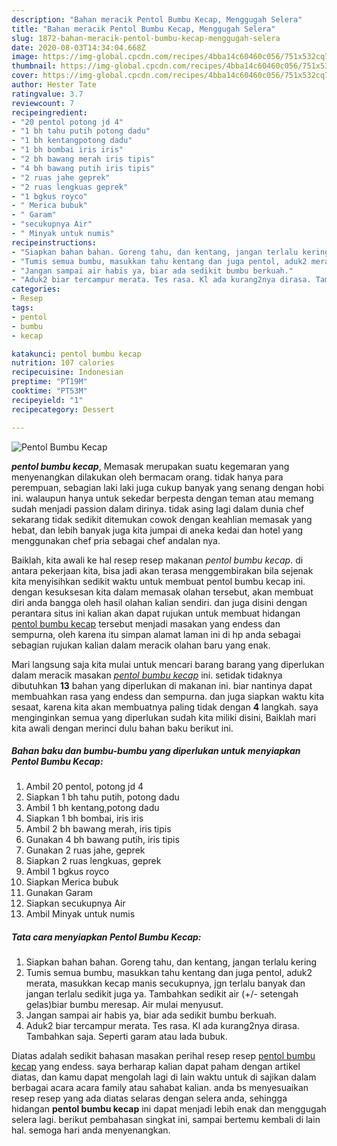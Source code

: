 ```yaml
---
description: "Bahan meracik Pentol Bumbu Kecap, Menggugah Selera"
title: "Bahan meracik Pentol Bumbu Kecap, Menggugah Selera"
slug: 1872-bahan-meracik-pentol-bumbu-kecap-menggugah-selera
date: 2020-08-03T14:34:04.668Z
image: https://img-global.cpcdn.com/recipes/4bba14c60460c056/751x532cq70/pentol-bumbu-kecap-foto-resep-utama.jpg
thumbnail: https://img-global.cpcdn.com/recipes/4bba14c60460c056/751x532cq70/pentol-bumbu-kecap-foto-resep-utama.jpg
cover: https://img-global.cpcdn.com/recipes/4bba14c60460c056/751x532cq70/pentol-bumbu-kecap-foto-resep-utama.jpg
author: Hester Tate
ratingvalue: 3.7
reviewcount: 7
recipeingredient:
- "20 pentol potong jd 4"
- "1 bh tahu putih potong dadu"
- "1 bh kentangpotong dadu"
- "1 bh bombai iris iris"
- "2 bh bawang merah iris tipis"
- "4 bh bawang putih iris tipis"
- "2 ruas jahe geprek"
- "2 ruas lengkuas geprek"
- "1 bgkus royco"
- " Merica bubuk"
- " Garam"
- "secukupnya Air"
- " Minyak untuk numis"
recipeinstructions:
- "Siapkan bahan bahan. Goreng tahu, dan kentang, jangan terlalu kering"
- "Tumis semua bumbu, masukkan tahu kentang dan juga pentol, aduk2 merata, masukkan kecap manis secukupnya, jgn terlalu banyak dan jangan terlalu sedikit juga ya. Tambahkan sedikit air (+/- setengah gelas)biar bumbu meresap. Air mulai menyusut."
- "Jangan sampai air habis ya, biar ada sedikit bumbu berkuah."
- "Aduk2 biar tercampur merata. Tes rasa. Kl ada kurang2nya dirasa. Tambahkan saja. Seperti garam atau lada bubuk."
categories:
- Resep
tags:
- pentol
- bumbu
- kecap

katakunci: pentol bumbu kecap 
nutrition: 107 calories
recipecuisine: Indonesian
preptime: "PT19M"
cooktime: "PT53M"
recipeyield: "1"
recipecategory: Dessert

---
```



![Pentol Bumbu Kecap](https://img-global.cpcdn.com/recipes/4bba14c60460c056/751x532cq70/pentol-bumbu-kecap-foto-resep-utama.jpg)

<b><i>pentol bumbu kecap</i></b>, Memasak merupakan suatu kegemaran yang menyenangkan dilakukan oleh bermacam orang. tidak hanya para perempuan, sebagian laki laki juga cukup banyak yang senang dengan hobi ini. walaupun hanya untuk sekedar berpesta dengan teman atau memang sudah menjadi passion dalam dirinya. tidak asing lagi dalam dunia chef sekarang tidak sedikit ditemukan cowok dengan keahlian memasak yang hebat, dan lebih banyak juga kita jumpai di aneka kedai dan hotel yang menggunakan chef pria sebagai chef andalan nya.

Baiklah, kita awali ke hal resep resep makanan <i>pentol bumbu kecap</i>. di antara pekerjaan kita, bisa jadi akan terasa menggembirakan bila sejenak kita menyisihkan sedikit waktu untuk membuat pentol bumbu kecap ini. dengan kesuksesan kita dalam memasak olahan tersebut, akan membuat diri anda bangga oleh hasil olahan kalian sendiri. dan juga disini dengan perantara situs ini kalian akan dapat rujukan untuk membuat hidangan <u>pentol bumbu kecap</u> tersebut menjadi masakan yang endess dan sempurna, oleh karena itu simpan alamat laman ini di hp anda sebagai sebagian rujukan kalian dalam meracik olahan baru yang enak.




Mari langsung saja kita mulai untuk mencari barang barang yang diperlukan dalam meracik masakan <u><i>pentol bumbu kecap</i></u> ini. setidak tidaknya dibutuhkan <b>13</b> bahan yang diperlukan di makanan ini. biar nantinya dapat membuahkan rasa yang endess dan sempurna. dan juga siapkan waktu kita sesaat, karena kita akan membuatnya paling tidak dengan <b>4</b> langkah. saya menginginkan semua yang diperlukan sudah kita miliki disini, Baiklah mari kita awali dengan merinci dulu bahan baku berikut ini.

<!--inarticleads1-->

##### Bahan baku dan bumbu-bumbu yang diperlukan untuk menyiapkan Pentol Bumbu Kecap:

1. Ambil 20 pentol, potong jd 4
1. Siapkan 1 bh tahu putih, potong dadu
1. Ambil 1 bh kentang,potong dadu
1. Siapkan 1 bh bombai, iris iris
1. Ambil 2 bh bawang merah, iris tipis
1. Gunakan 4 bh bawang putih, iris tipis
1. Gunakan 2 ruas jahe, geprek
1. Siapkan 2 ruas lengkuas, geprek
1. Ambil 1 bgkus royco
1. Siapkan  Merica bubuk
1. Gunakan  Garam
1. Siapkan secukupnya Air
1. Ambil  Minyak untuk numis




<!--inarticleads2-->

##### Tata cara menyiapkan Pentol Bumbu Kecap:

1. Siapkan bahan bahan. Goreng tahu, dan kentang, jangan terlalu kering
1. Tumis semua bumbu, masukkan tahu kentang dan juga pentol, aduk2 merata, masukkan kecap manis secukupnya, jgn terlalu banyak dan jangan terlalu sedikit juga ya. Tambahkan sedikit air (+/- setengah gelas)biar bumbu meresap. Air mulai menyusut.
1. Jangan sampai air habis ya, biar ada sedikit bumbu berkuah.
1. Aduk2 biar tercampur merata. Tes rasa. Kl ada kurang2nya dirasa. Tambahkan saja. Seperti garam atau lada bubuk.




Diatas adalah sedikit bahasan masakan perihal resep resep <u>pentol bumbu kecap</u> yang endess. saya berharap kalian dapat paham dengan artikel diatas, dan kamu dapat mengolah lagi di lain waktu untuk di sajikan dalam berbagai acara acara family atau sahabat kalian. anda bs menyesuaikan resep resep yang ada diatas selaras dengan selera anda, sehingga hidangan <b>pentol bumbu kecap</b> ini dapat menjadi lebih enak dan menggugah selera lagi. berikut pembahasan singkat ini, sampai bertemu kembali di lain hal. semoga hari anda menyenangkan.

